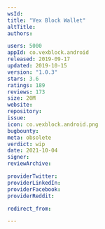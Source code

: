 ```yaml
---
wsId: 
title: "Vex Block Wallet"
altTitle: 
authors:

users: 5000
appId: co.vexblock.android
released: 2019-09-17
updated: 2019-10-15
version: "1.0.3"
stars: 3.6
ratings: 189
reviews: 173
size: 20M
website: 
repository: 
issue: 
icon: co.vexblock.android.png
bugbounty: 
meta: obsolete
verdict: wip
date: 2021-10-04
signer: 
reviewArchive:

providerTwitter: 
providerLinkedIn: 
providerFacebook: 
providerReddit: 

redirect_from:

---
```


